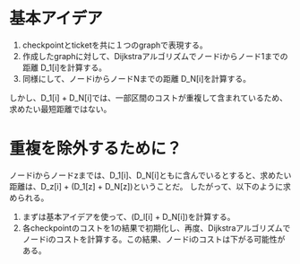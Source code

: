 # 基本アイデア
1. checkpointとticketを共に１つのgraphで表現する。
2. 作成したgraphに対して、Dijkstraアルゴリズムでノードiからノード1までの距離 D_1[i]を計算する。
3. 同様にして、ノードiからノードNまでの距離 D_N[i]を計算する。

しかし、D_1[i] + D_N[i]では、一部区間のコストが重複して含まれているため、求めたい最短距離ではない。

# 重複を除外するために？
ノードiからノードzまでは、D_1[i]、D_N[i]ともに含んでいるとすると、求めたい距離は、D_z[i] + (D_1[z] + D_N[z])ということだ。
したがって、以下のように求められる。
1. まずは基本アイデアを使って、(D_l[i] + D_N[i])を計算する。
2. 各checkpointのコストを1の結果で初期化し、再度、Dijkstraアルゴリズムでノードiのコストを計算する。この結果、ノードiのコストは下がる可能性がある。
